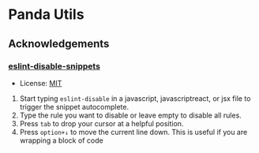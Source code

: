 # Panda Utils

## Acknowledgements

### [eslint-disable-snippets](https://github.com/drKnoxy/eslint-disable-snippets)

- License: [MIT](https://github.com/drKnoxy/eslint-disable-snippets/blob/master/LICENSE)

1. Start typing `eslint-disable` in a javascript, javascriptreact, or jsx file to trigger the snippet autocomplete.
2. Type the rule you want to disable or leave empty to disable all rules.
3. Press `tab` to drop your cursor at a helpful position.
4. Press `option+↓` to move the current line down. This is useful if you are wrapping a block of
code
